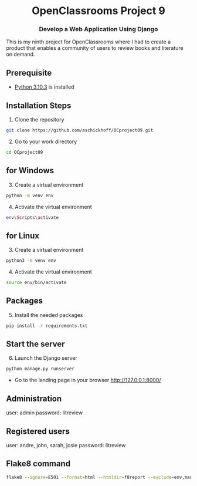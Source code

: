 <h1 align="center">OpenClassrooms Project 9</h1>
<h3 align="center">Develop a Web Application Using Django</h3>

<p align="left">This is my ninth project for OpenClassrooms where I had to create a product that enables a community of users to review books and literature on demand.</p>

## Prerequisite

- [Python 3.10.3](https://www.python.org/ "Python") is installed

## Installation Steps

1. Clone the repository

```Bash
git clone https://github.com/aschickhoff/OCproject09.git
```

2. Go to your work directory
```Bash
cd OCproject09
```

## for Windows
3. Create a virtual environment
```Bash
python -m venv env
```

4. Activate the virtual environment
```Bash
env\Scripts\activate
```

## for Linux
3. Create a virtual environment
```Bash
python3 -m venv env
```

4. Activate the virtual environment
```Bash
source env/bin/activate 
```

## Packages

5. Install the needed packages
```Bash
pip install -r requirements.txt
```
## Start the server

6. Launch the Django server
```Bash
python manage.py runserver
```

- Go to the landing page in your browser http://127.0.0.1:8000/

## Administration
user: admin 
password: litreview

## Registered users
user: andre, john, sarah, josie 
password: litreview



## Flake8 command
```Bash
flake8 --ignore=E501 --format=html --htmldir=f8report --exclude=env,manage.py,db.sqlite3,litreview
```